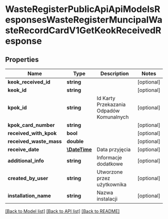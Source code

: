 # WasteRegisterPublicApiApiModelsResponsesWasteRegisterMuncipalWasteRecordCardV1GetKeokReceivedResponse

## Properties
Name | Type | Description | Notes
------------ | ------------- | ------------- | -------------
**keok_received_id** | **string** |  | [optional] 
**keok_id** | **string** |  | [optional] 
**kpok_id** | **string** | Id Karty Przekazania Odpadów Komunalnych | [optional] 
**kpok_card_number** | **string** |  | [optional] 
**received_with_kpok** | **bool** |  | [optional] 
**received_waste_mass** | **double** |  | [optional] 
**receive_date** | [**\DateTime**](\DateTime.md) | Data przyjęcia | [optional] 
**additional_info** | **string** | Informacje dodatkowe | [optional] 
**created_by_user** | **string** | Utworzone przez użytkownika | [optional] 
**installation_name** | **string** | Nazwa instalacji | [optional] 

[[Back to Model list]](../README.md#documentation-for-models) [[Back to API list]](../README.md#documentation-for-api-endpoints) [[Back to README]](../README.md)



